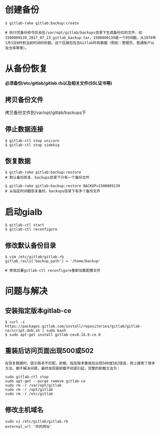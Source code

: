 # 创建备份
```
$ gitlab-rake gitlab:backup:create

# 执行完备份命令后会在/var/opt/gitlab/backups目录下生成备份后的文件，如1500809139_2017_07_23_gitlab_backup.tar。1500809139是一个时间戳，从1970年1月1日0时到当前时间的秒数。这个压缩包包含Gitlab所有数据（例如：管理员、普通账户以及仓库等等）。
```

# 从备份恢复
**必须备份/etc/gitlab/gitlab.rb以及相关文件(SSL证书等)**

## 拷贝备份文件
拷贝备份文件到/var/opt/gitlab/backups下

## 停止数据连接
```
$ gitlab-ctl stop unicorn
$ gitlab-ctl stop sidekiq
```

## 恢复数据
```
$ gitlab-rake gitlab:backup:restore
# 默认备份恢复、backups目录下只有一个备份文件

$ gitlab-rake gitlab:backup:restore BACKUP=1500809139
# 从指定时间戳恢复备份、backups目录下有多个备份文件
```

# 启动gialb
```
$ gitlab-ctl start
$ gitlab-ctl reconfigure
```

## 修改默认备份目录
```
$ vim /etc/gitlab/gitlab.rb
gitlab_rails['backup_path'] = '/home/backup'

# 修改后要gitlab-ctl reconfigure重新加载配置文件
```

# 问题与解决
## 安装指定版本gitlab-ce
```
$ curl -s https://packages.gitlab.com/install/repositories/gitlab/gitlab-ce/script.deb.sh | sudo bash
$ sudo apt-get install gitlab-ce=8.16.6-ce.0
```

## 重装后访问页面出现500或502
```
在恢复数据时，提示版本不匹配，卸载、指定版本重装后出现500或502错误，网上搜索了很多方法，都不解决问题，最终发现是卸载不彻底引起，完整的卸载方法为：

sudo gitlab-ctl stop
sudo apt-get --purge remove gitlab-ce
sudo rm -r /var/opt/gitlab
sudo rm -r /opt/gitlab
sudo rm -r /etc/gitlab
```

## 修改主机域名
```
sudo vi /etc/gitlab/gitlab.rb
external_url '你的网址'
```

